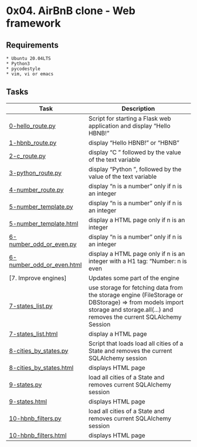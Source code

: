 # 0x04. AirBnB clone - Web framework

## Requirements
	* Ubuntu 20.04LTS
	* Python3
	* pycodestyle
	* vim, vi or emacs

## Tasks
   | Task | Description |
   | ---- | ----------- |
   | [0-hello_route.py](./0-hello_route.py) | Script for starting a Flask web application and display “Hello HBNB!” |
   | [1-hbnb_route.py](./1-hbnb_route.py) | display “Hello HBNB!” or “HBNB” |
   | [2-c_route.py](./2-c_route.py) | display “C ” followed by the value of the text variable |
   | [3-python_route.py](./3-python_route.py) | display “Python ”, followed by the value of the text variable |
   | [4-number_route.py](./4-number_route.py) | display “n is a number” only if n is an integer |
   | [5-number_template.py](./5-number_template.py) | display “n is a number” only if n is an integer |
   | [5-number_template.html](./5-number_template.html) | display a HTML page only if n is an integer |
   | [6-number_odd_or_even.py](./6-number_odd_or_even.py) | display “n is a number” only if n is an integer |
   | [6-number_odd_or_even.html](./6-number_odd_or_even.html) | display a HTML page only if n is an integer with a H1 tag: “Number: n is even|odd” inside the tag BODY |
   | [7. Improve engines] | Updates some part of the engine |
   | [7-states_list.py](./7-states_list.py) | use storage for fetching data from the storage engine (FileStorage or DBStorage) => from models import storage and storage.all(...) and removes the current SQLAlchemy Session |
   | [7-states_list.html](./7-states_list.html) | display a HTML page |
   | [8-cities_by_states.py](./8-cities_by_states.py) | Script that loads load all cities of a State and removes the current SQLAlchemy session |
   | [8-cities_by_states.html](./8-cities_by_states.html) | displays HTML page |
   | [9-states.py](./9-states.py) | load all cities of a State and removes current SQLAlchemy session |
   | [9-states.html](./9-states.html) | displays HTML page |
   | [10-hbnb_filters.py](./10-hbnb_filters.py) | load all cities of a State and removes current SQLAlchemy session |
   | [10-hbnb_filters.html](./10-hbnb_filters.html) | displays HTML page |